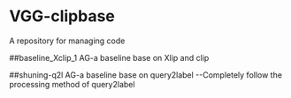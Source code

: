# VGG-clipbase
A repository for managing code

##baseline_Xclip_1
AG-a baseline base on Xlip and clip

##shuning-q2l
AG-a baseline base on query2label --Completely follow the processing method of query2label
